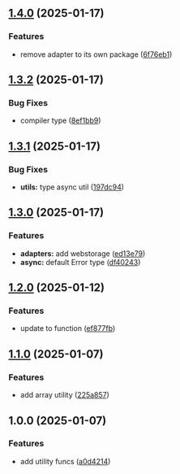 ## [1.4.0](https://github.com/rodbe-io/fn-utils/compare/v1.3.2...v1.4.0) (2025-01-17)


### Features

* remove adapter to its own package ([6f76eb1](https://github.com/rodbe-io/fn-utils/commit/6f76eb15e1b09325458abb35c714c213b00c55ab))

## [1.3.2](https://github.com/rodbe-io/fn-utils/compare/v1.3.1...v1.3.2) (2025-01-17)


### Bug Fixes

* compiler type ([8ef1bb9](https://github.com/rodbe-io/fn-utils/commit/8ef1bb9a1de15549edcdcbe1b037e0c263cdfdba))

## [1.3.1](https://github.com/rodbe-io/fn-utils/compare/v1.3.0...v1.3.1) (2025-01-17)


### Bug Fixes

* **utils:** type async util ([197dc94](https://github.com/rodbe-io/fn-utils/commit/197dc94438cfdf4f347c98f3dac13724340225a9))

## [1.3.0](https://github.com/rodbe-io/fn-utils/compare/v1.2.0...v1.3.0) (2025-01-17)


### Features

* **adapters:** add webstorage ([ed13e79](https://github.com/rodbe-io/fn-utils/commit/ed13e792b8649b987c429c3c10fb832d6db235c1))
* **async:** default Error type ([df40243](https://github.com/rodbe-io/fn-utils/commit/df40243586596075e7cf13cd53df931619e6f5f8))

## [1.2.0](https://github.com/rodbe-io/fn-utils/compare/v1.1.0...v1.2.0) (2025-01-12)


### Features

* update to function ([ef877fb](https://github.com/rodbe-io/fn-utils/commit/ef877fb6d69c3ca58125b702d410b6ed93c24792))

## [1.1.0](https://github.com/rodbe-io/fn-utils/compare/v1.0.0...v1.1.0) (2025-01-07)


### Features

* add array utility ([225a857](https://github.com/rodbe-io/fn-utils/commit/225a857b244e235d5d357819cc7bc214aa9786e4))

## 1.0.0 (2025-01-07)


### Features

* add utility funcs ([a0d4214](https://github.com/rodbe-io/fn-utils/commit/a0d42149bbadeef3a06fc760353102a3160404a3))
